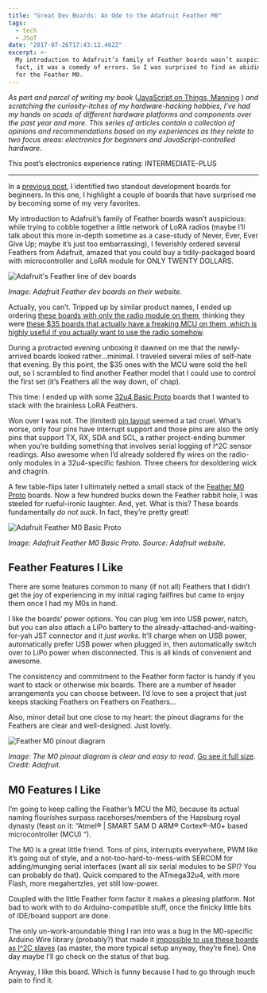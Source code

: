 ```yaml
---
title: "Great Dev Boards: An Ode to the Adafruit Feather M0"
tags:
  - tech
  - JSoT
date: "2017-07-26T17:43:12.462Z"
excerpt: >-
  My introduction to Adafruit’s family of Feather boards wasn’t auspicious. In
  fact, it was a comedy of errors. So I was surprised to find an abiding respect
  for the Feather M0.
---
```


_As part and parcel of writing my book_ ([JavaScript on Things, Manning](https://www.manning.com/books/javascript-on-things) ) _and scratching the curiosity-itches of my hardware-hacking hobbies, I’ve had my hands on scads of different hardware platforms and components over the past year and more. This series of articles contain a collection of opinions and recommendations based on my experiences as they relate to two focus areas: electronics for beginners and JavaScript-controlled hardware._

This post’s electronics experience rating: INTERMEDIATE-PLUS

---

In a [previous post](/2017/07/07/i-am-a-hardware-beginner-which-dev-board-should-i-get/), I identified two standout development boards for beginners. In this one, I highlight a couple of boards that have surprised me by becoming some of my very favorites.

My introduction to Adafruit’s family of Feather boards wasn’t auspicious: while trying to cobble together a little network of LoRA radios (maybe I’ll talk about this more in-depth sometime as a case-study of Never, Ever, Ever Give Up; maybe it’s just too embarrassing), I feverishly ordered several Feathers from Adafruit, amazed that you could buy a tidily-packaged board with microcontroller and LoRA module for ONLY TWENTY DOLLARS.

![Adafruit's Feather line of dev boards](/post-images/adafruit-feather-site.png)

_Image: Adafruit Feather dev boards on their website._

Actually, you can’t. Tripped up by similar product names, I ended up ordering [these boards with only the radio module on them](https://www.adafruit.com/product/3231), thinking they were [these $35 boards that actually have a freaking MCU on them, which is highly useful if you actually want to use the radio somehow](https://www.adafruit.com/product/3178).

During a protracted evening unboxing it dawned on me that the newly-arrived boards looked rather…minimal. I traveled several miles of self-hate that evening. By this point, the $35 ones with the MCU were sold the hell out, so I scrambled to find another Feather model that I could use to control the first set (it’s Feathers all the way down, ol’ chap).

This time: I ended up with some [32u4 Basic Proto](https://www.adafruit.com/product/2771) boards that I wanted to stack with the brainless LoRA Feathers.

Won over I was not. The (limited) [pin layout](https://learn.adafruit.com/assets/41528) seemed a tad cruel. What’s worse, only four pins have interrupt support and those pins are also the only pins that support TX, RX, SDA and SCL, a rather project-ending bummer when you’re building something that involves serial logging of I^2C sensor readings. Also awesome when I’d already soldered fly wires on the radio-only modules in a 32u4-specific fashion. Three cheers for desoldering wick and chagrin.

A few table-flips later I ultimately netted a small stack of the [Feather M0 Proto](https://www.adafruit.com/product/2772) boards. Now a few hundred bucks down the Feather rabbit hole, I was steeled for rueful-ironic laughter. And, yet. What is this? These boards fundamentally _do not suck_. In fact, they’re pretty great!

![Adafruit Feather M0 Basic Proto](/post-images/adafruit-feather-m0.png)

_Image: Adafruit Feather M0 Basic Proto. Source: Adafruit website._

## Feather Features I Like

There are some features common to many (if not all) Feathers that I didn’t get the joy of experiencing in my initial raging failfires but came to enjoy them once I had my M0s in hand.

I like the boards’ power options. You can plug ‘em into USB power, natch, but you can also attach a LiPo battery to the already-attached-and-waiting-for-yah JST connector and it _just works_. It’ll charge when on USB power, automatically prefer USB power when plugged in, then automatically switch over to LiPo power when disconnected. This is all kinds of convenient and awesome.

The consistency and commitment to the Feather form factor is handy if you want to stack or otherwise mix boards. There are a number of header arrangements you can choose between. I’d love to see a project that just keeps stacking Feathers on Feathers on Feathers…

Also, minor detail but one close to my heart: the pinout diagrams for the Feathers are clear and well-designed. Just lovely.

![Feather M0 pinout diagram](/post-images/m0_pinout.png)

_Image: The M0 pinout diagram is clear and easy to read._ [Go see it full size](https://cdn-learn.adafruit.com/assets/assets/000/030/920/original/2772_pinout_v1_0.pdf?1457305622). _Credit: Adafruit._

## M0 Features I Like

I’m going to keep calling the Feather’s MCU the M0, because its actual naming flourishes surpass racehorses/members of the Hapsburg royal dynasty (feast on it: “Atmel® | SMART SAM D ARM® Cortex®-M0+ based microcontroller (MCU) “).

The M0 is a great little friend. Tons of pins, interrupts everywhere, PWM like it’s going out of style, and a not-too-hard-to-mess-with SERCOM for adding/munging serial interfaces (want all six serial modules to be SPI? You can probably do that). Quick compared to the ATmega32u4, with more Flash, more megahertzles, yet still low-power.

Coupled with the little Feather form factor it makes a pleasing platform. Not bad to work with to do Arduino-compatible stuff, once the finicky little bits of IDE/board support are done.

The only un-work-aroundable thing I ran into was a bug in the M0-specific Arduino Wire library (probably?) that made it [impossible to use these boards as I^2C slaves](https://forums.adafruit.com/viewtopic.php?f=24&t=111541) (as master, the more typical setup anyway, they’re fine). One day maybe I’ll go check on the status of that bug.

Anyway, I like this board. Which is funny because I had to go through much pain to find it.
